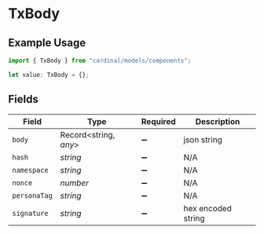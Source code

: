 # TxBody

## Example Usage

```typescript
import { TxBody } from "cardinal/models/components";

let value: TxBody = {};
```

## Fields

| Field                 | Type                  | Required              | Description           |
| --------------------- | --------------------- | --------------------- | --------------------- |
| `body`                | Record<string, *any*> | :heavy_minus_sign:    | json string           |
| `hash`                | *string*              | :heavy_minus_sign:    | N/A                   |
| `namespace`           | *string*              | :heavy_minus_sign:    | N/A                   |
| `nonce`               | *number*              | :heavy_minus_sign:    | N/A                   |
| `personaTag`          | *string*              | :heavy_minus_sign:    | N/A                   |
| `signature`           | *string*              | :heavy_minus_sign:    | hex encoded string    |